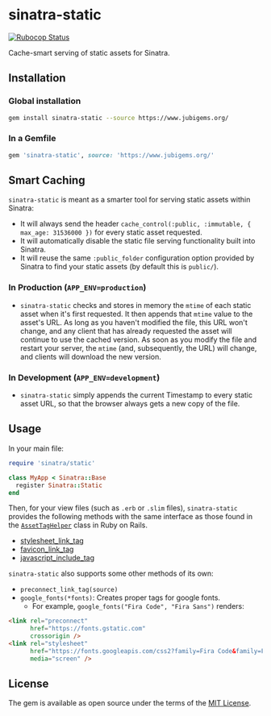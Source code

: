 # sinatra-static

[![Rubocop Status](https://github.com/jubishop/sinatra-static/workflows/Rubocop/badge.svg)](https://github.com/jubishop/sinatra-static/actions)

Cache-smart serving of static assets for Sinatra.

## Installation

### Global installation

```zsh
gem install sinatra-static --source https://www.jubigems.org/
```

### In a Gemfile

```ruby
gem 'sinatra-static', source: 'https://www.jubigems.org/'
```

## Smart Caching

`sinatra-static` is meant as a smarter tool for serving static assets within Sinatra:

- It will always send the header `cache_control(:public, :immutable, { max_age: 31536000 })` for every static asset requested.
- It will automatically disable the static file serving functionality built into Sinatra.
- It will reuse the same `:public_folder` configuration option provided by Sinatra to find your static assets (by default this is `public/`).

### In Production (`APP_ENV=production`)

- `sinatra-static` checks and stores in memory the `mtime` of each static asset when it's first requested.  It then appends that `mtime` value to the asset's URL.  As long as you haven't modified the file, this URL won't change, and any client that has already requested the asset will continue to use the cached version.  As soon as you modify the file and restart your server, the `mtime` (and, subsequently, the URL) will change, and clients will download the new version.

### In Development (`APP_ENV=development`)

- `sinatra-static` simply appends the current Timestamp to every static asset URL, so that the browser always gets a new copy of the file.

## Usage

In your main file:

```ruby
require 'sinatra/static'

class MyApp < Sinatra::Base
  register Sinatra::Static
end
```

Then, for your view files (such as `.erb` or `.slim` files), `sinatra-static` provides the following methods with the same interface as those found in the [`AssetTagHelper`](https://api.rubyonrails.org/classes/ActionView/Helpers/AssetTagHelper.html) class in Ruby on Rails.

- [stylesheet_link_tag](https://api.rubyonrails.org/classes/ActionView/Helpers/AssetTagHelper.html#method-i-stylesheet_link_tag)
- [favicon_link_tag](https://api.rubyonrails.org/classes/ActionView/Helpers/AssetTagHelper.html#method-i-favicon_link_tag)
- [javascript_include_tag](https://api.rubyonrails.org/classes/ActionView/Helpers/AssetTagHelper.html#method-i-javascript_include_tag)

`sinatra-static` also supports some other methods of its own:

- `preconnect_link_tag(source)`
- `google_fonts(*fonts)`: Creates proper tags for google fonts.
  - For example, `google_fonts("Fira Code", "Fira Sans")` renders:

```html
<link rel="preconnect"
      href="https://fonts.gstatic.com"
      crossorigin />
<link rel="stylesheet"
      href="https://fonts.googleapis.com/css2?family=Fira Code&family=Fira Sans&display=swap"
      media="screen" />
```

## License

The gem is available as open source under the terms of the [MIT License](https://opensource.org/licenses/MIT).
